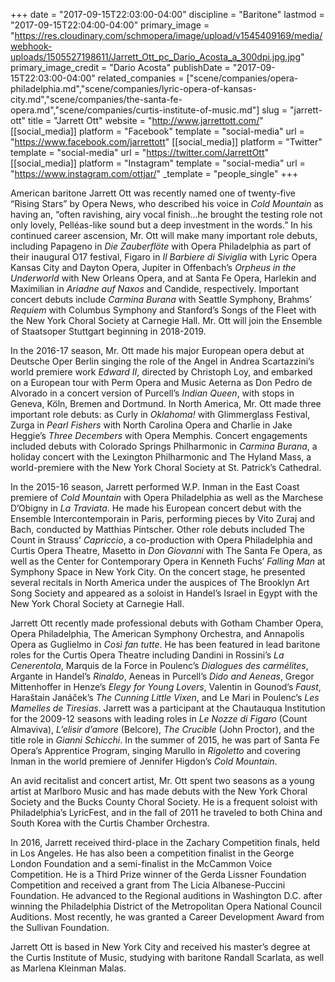 +++
date = "2017-09-15T22:03:00-04:00"
discipline = "Baritone"
lastmod = "2017-09-15T22:04:00-04:00"
primary_image = "https://res.cloudinary.com/schmopera/image/upload/v1545409169/media/webhook-uploads/1505527198611/Jarrett_Ott_pc_Dario_Acosta_a_300dpi.jpg.jpg"
primary_image_credit = "Dario Acosta"
publishDate = "2017-09-15T22:03:00-04:00"
related_companies = ["scene/companies/opera-philadelphia.md","scene/companies/lyric-opera-of-kansas-city.md","scene/companies/the-santa-fe-opera.md","scene/companies/curtis-institute-of-music.md"]
slug = "jarrett-ott"
title = "Jarrett Ott"
website = "http://www.jarrettott.com/"
[[social_media]]
platform = "Facebook"
template = "social-media"
url = "https://www.facebook.com/jarrettott"
[[social_media]]
platform = "Twitter"
template = "social-media"
url = "https://twitter.com/JarrettOtt"
[[social_media]]
platform = "Instagram"
template = "social-media"
url = "https://www.instagram.com/ottjar/"
_template = "people_single"
+++

American baritone Jarrett Ott was recently named one of twenty-five “Rising Stars” by Opera News, who described his voice in *Cold Mountain* as having an, “often ravishing, airy vocal finish...he brought the testing role not only lovely, Pelléas-like sound but a deep investment in the words.” In his continued career ascension, Mr. Ott will make many important role debuts, including Papageno in *Die Zauberflöte* with Opera Philadelphia as part of their inaugural O17 festival, Figaro in *Il Barbiere di Siviglia* with Lyric Opera Kansas City and Dayton Opera, Jupiter in Offenbach’s *Orpheus in the Underworld* with New Orleans Opera, and at Santa Fe Opera, Harlekin and Maximilian in *Ariadne auf Naxos* and Candide, respectively. Important concert debuts include *Carmina Burana* with Seattle Symphony, Brahms’ *Requiem* with Columbus Symphony and Stanford’s Songs of the Fleet with the New York Choral Society at Carnegie Hall. Mr. Ott will join the Ensemble of Staatsoper Stuttgart beginning in 2018-2019. 

In the 2016-17 season, Mr. Ott made his major European opera debut at Deutsche Oper Berlin singing the role of the Angel in Andrea Scartazzini’s world premiere work *Edward II*, directed by Christoph Loy, and embarked on a European tour with Perm Opera and Music Aeterna as Don Pedro de Alvorado in a concert version of Purcell’s *Indian Queen*, with stops in Geneva, Köln, Bremen and Dortmund. In North America, Mr. Ott made three important role debuts: as Curly in *Oklahoma!* with Glimmerglass Festival, Zurga in *Pearl Fishers* with North Carolina Opera and Charlie in Jake Heggie’s *Three Decembers* with Opera Memphis. Concert engagements included debuts with Colorado Springs Philharmonic in *Carmina Burana*, a holiday concert with the Lexington Philharmonic and The Hyland Mass, a world-premiere with the New York Choral Society at St. Patrick’s Cathedral. 

In the 2015-16 season, Jarrett performed W.P. Inman in the East Coast premiere of *Cold Mountain* with Opera Philadelphia as well as the Marchese D’Obigny in *La Traviata*. He made his European concert debut with the Ensemble Intercontemporain in Paris, performing pieces by Vito Zuraj and Bach, conducted by Matthias Pintscher. Other role debuts included The Count in Strauss’ *Capriccio*, a co-production with Opera Philadelphia and Curtis Opera Theatre, Masetto in *Don Giovanni* with The Santa Fe Opera, as well as the Center for Contemporary Opera in Kenneth Fuchs’ *Falling Man* at Symphony Space in New York City. On the concert stage, he presented several recitals in North America under the auspices of The Brooklyn Art Song Society and appeared as a soloist in Handel’s Israel in Egypt with the New York Choral Society at Carnegie Hall. 

Jarrett Ott recently made professional debuts with Gotham Chamber Opera, Opera Philadelphia, The American Symphony Orchestra, and Annapolis Opera as Guglielmo in *Così fan tutte*. He has been featured in lead baritone roles for the Curtis Opera Theatre including Dandini in Rossini’s *La Cenerentola*, Marquis de la Force in Poulenc’s *Dialogues des carmélites*, Argante in Handel’s *Rinaldo*, Aeneas in Purcell’s *Dido and Aeneas*, Gregor Mittenhoffer in Henze’s *Elegy for Young Lovers*, Valentin in Gounod’s *Faust*, Haraštain Janáček’s *The Cunning Little Vixen*, and Le Mari in Poulenc’s *Les Mamelles de Tiresias*. Jarrett was a participant at the Chautauqua Institution for the 2009-12 seasons with leading roles in *Le Nozze di Figaro* (Count Almaviva), *L’elisir d’amore* (Belcore), *The Crucible* (John Proctor), and the title role in *Gianni Schicchi*. In the summer of 2015, he was part of Santa Fe Opera’s Apprentice Program, singing Marullo in *Rigoletto* and covering Inman in the world premiere of Jennifer Higdon’s *Cold Mountain*. 

An avid recitalist and concert artist, Mr. Ott spent two seasons as a young artist at Marlboro Music and has made debuts with the New York Choral Society and the Bucks County Choral Society. He is a frequent soloist with Philadelphia’s LyricFest, and in the fall of 2011 he traveled to both China and South Korea with the Curtis Chamber Orchestra. 

In 2016, Jarrett received third-place in the Zachary Competition finals, held in Los Angeles. He has also been a competition finalist in the George London Foundation and a semi-finalist in the McCammon Voice Competition.  He is a Third Prize winner of the Gerda Lissner Foundation Competition and received a grant from The Licia Albanese-Puccini Foundation. He advanced to the Regional auditions in Washington D.C. after winning the Philadelphia District of the Metropolitan Opera National Council Auditions. Most recently, he was granted a Career Development Award from the Sullivan Foundation. 

Jarrett Ott is based in New York City and received his master’s degree at the Curtis Institute of Music, studying with baritone Randall Scarlata, as well as Marlena Kleinman Malas.
